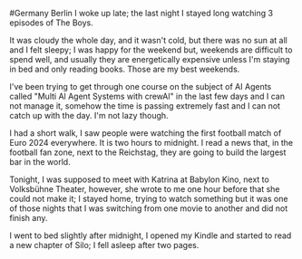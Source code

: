 #Germany Berlin
I woke up late; the last night I stayed long watching 3 episodes of The Boys.

It was cloudy the whole day, and it wasn't cold, but there was no sun at all and I felt sleepy; I was happy for the weekend but, weekends are difficult to spend well, and usually they are energetically expensive unless I'm staying in bed and only reading books. Those are my best weekends.

I've been trying to get through one course on the subject of AI Agents called "Multi Al Agent Systems with crewAl" in the last few days and I can not manage it, somehow the time is passing extremely fast and I can not catch up with the day. I'm not lazy though.

I had a short walk, I saw people were watching the first football match of Euro 2024 everywhere. It is two hours to midnight. I read a news that, in the football fan zone, next to the Reichstag, they are going to build the largest bar in the world.

Tonight, I was supposed to meet with Katrina at Babylon Kino, next to Volksbühne Theater, however, she wrote to me one hour before that she could not make it; I stayed home, trying to watch something but it was one of those nights that I was switching from one movie to another and did not finish any.

I went to bed slightly after midnight, I opened my Kindle and started to read a new chapter of Silo; I fell asleep after two pages.
